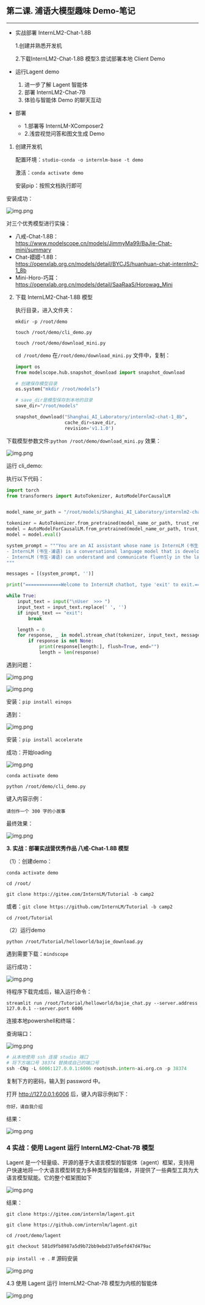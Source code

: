 ## 第二课. 浦语大模型趣味 Demo-笔记

---
- 实战部署 InternLM2-Chat-1.8B

  1.创建并熟悉开发机

  2.下载InternLM2-Chat-1.8B 模型3.尝试部署本地 Client Demo


- 运行Lagent demo

    1. 进一步了解 Lagent 智能体
    2. 部署 InternLM2-Chat-7B
    3. 体验与智能体 Demo 的聊天互动


- 部署
    - 1.部署等 InternLM-XComposer2
    - 2.浅尝视觉问答和图文生成 Demo

1. 创建开发机

   配置环境：`studio-conda -o internlm-base -t demo`

   激活：`conda activate demo`

   安装pip：按照文档执行即可

安装成功：

![img.png](../images/02_环境搭建.png)

对三个优秀模型进行实操：
- 八戒-Chat-1.8B：https://www.modelscope.cn/models/JimmyMa99/BaJie-Chat-mini/summary
- Chat-嬛嬛-1.8B：https://openxlab.org.cn/models/detail/BYCJS/huanhuan-chat-internlm2-1_8b
- Mini-Horo-巧耳：https://openxlab.org.cn/models/detail/SaaRaaS/Horowag_Mini

2. 下载 InternLM2-Chat-1.8B 模型

   执行目录，进入文件夹：

   `mkdir -p /root/demo`

   `touch /root/demo/cli_demo.py`

   `touch /root/demo/download_mini.py`

   `cd /root/demo`
   在`/root/demo/download_mini.py` 文件中，复制：

    ```python
    import os
    from modelscope.hub.snapshot_download import snapshot_download
    
    # 创建保存模型目录
    os.system("mkdir /root/models")
    
    # save_dir是模型保存到本地的目录
    save_dir="/root/models"
    
    snapshot_download("Shanghai_AI_Laboratory/internlm2-chat-1_8b", 
                      cache_dir=save_dir, 
                      revision='v1.1.0')
    
    ```

下载模型参数文件:`python /root/demo/download_mini.py`
效果：

![img.png](../images/02_1.png)

运行 cli_demo:

执行以下代码：

```python
import torch
from transformers import AutoTokenizer, AutoModelForCausalLM


model_name_or_path = "/root/models/Shanghai_AI_Laboratory/internlm2-chat-1_8b"

tokenizer = AutoTokenizer.from_pretrained(model_name_or_path, trust_remote_code=True, device_map='cuda:0')
model = AutoModelForCausalLM.from_pretrained(model_name_or_path, trust_remote_code=True, torch_dtype=torch.bfloat16, device_map='cuda:0')
model = model.eval()

system_prompt = """You are an AI assistant whose name is InternLM (书生·浦语).
- InternLM (书生·浦语) is a conversational language model that is developed by Shanghai AI Laboratory (上海人工智能实验室). It is designed to be helpful, honest, and harmless.
- InternLM (书生·浦语) can understand and communicate fluently in the language chosen by the user such as English and 中文.
"""

messages = [(system_prompt, '')]

print("=============Welcome to InternLM chatbot, type 'exit' to exit.=============")

while True:
    input_text = input("\nUser  >>> ")
    input_text = input_text.replace(' ', '')
    if input_text == "exit":
        break

    length = 0
    for response, _ in model.stream_chat(tokenizer, input_text, messages):
        if response is not None:
            print(response[length:], flush=True, end="")
            length = len(response)

```


遇到问题：

![img.png](../images/02_q.png)


![img.png](../images/02_2.png)

安装：`pip install einops`

遇到：

![img.png](../images/02_3.png)

安装：`pip install accelerate`

成功：开始loading

![img.png](../images/02_4.png)

`conda activate demo`

`python /root/demo/cli_demo.py`

键入内容示例：

```text
请创作一个 300 字的小故事
```

最终效果：

![img.png](../images/02_5.png)


**3. 实战：部署实战营优秀作品 八戒-Chat-1.8B 模型**

（1）：创建demo：

`conda activate demo`

`cd /root/`

`git clone https://gitee.com/InternLM/Tutorial -b camp2`

或者：`git clone https://github.com/InternLM/Tutorial -b camp2`

`cd /root/Tutorial`

（2）运行demo

`python /root/Tutorial/helloworld/bajie_download.py`

遇到需要下载：`mindscope`

运行成功：

![img.png](../images/02_6.png)

待程序下载完成后，输入运行命令：

`streamlit run /root/Tutorial/helloworld/bajie_chat.py --server.address 127.0.0.1 --server.port 6006`

连接本地powershell和终端：

查询端口：

![img.png](../images/02_7.png)


```python
# 从本地使用 ssh 连接 studio 端口
# 将下方端口号 38374 替换成自己的端口号
ssh -CNg -L 6006:127.0.0.1:6006 root@ssh.intern-ai.org.cn -p 38374
```

复制下方的密码，输入到 password 中。


打开 http://127.0.0.1:6006 后，键入内容示例如下：

```text
你好，请自我介绍
```

结果：

![img.png](../images/02_8.png)

### 4 实战：使用 Lagent 运行 InternLM2-Chat-7B 模型

Lagent 是一个轻量级、开源的基于大语言模型的智能体（agent）框架，支持用户快速地将一个大语言模型转变为多种类型的智能体，并提供了一些典型工具为大语言模型赋能。它的整个框架图如下

![img.png](../images/02_9.png)


结果：

`git clone https://gitee.com/internlm/lagent.git`

`git clone https://github.com/internlm/lagent.git`

`cd /root/demo/lagent`

`git checkout 581d9fb8987a5d9b72bb9ebd37a95efd47d479ac`

`pip install -e .` # 源码安装

![img.png](../images/02_10.png)

4.3 使用 Lagent 运行 InternLM2-Chat-7B 模型为内核的智能体


![img.png](../images/02_11.png)


